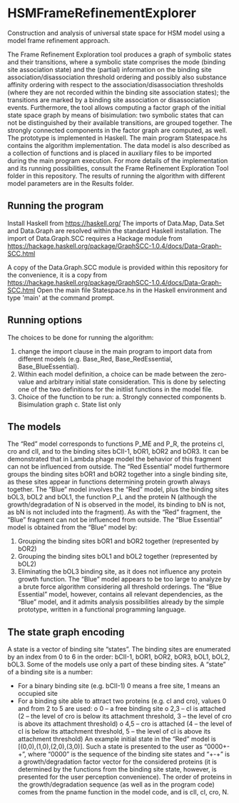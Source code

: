 # HSMFrameRefinementExplorer
Construction and analysis of universal state space for HSM model using a model frame refinement approach.

The Frame Refinement Exploration tool produces a graph of symbolic states and their transitions, where a symbolic state comprises the mode (binding site association state) and the (partial) information on the binding site association/disassociation threshold ordering and possibly also substance affinity ordering with respect to the association/disassociation thresholds (where they are not recorded within the binding site association states); the transitions are marked by a binding site association or disassociation events.
Furthermore, the tool allows computing a factor graph of the initial state space graph by means of bisimulation: two symbolic states that can not be distinguished by their available transitions, are grouped together. 
The strongly connected components in the factor graph are computed, as well.
The prototype is implemented in Haskell. The main program Statespace.hs contains the algorithm implementation. The data model is also described as a collection of functions and is placed in auxiliary files to be imported during the main program execution.
For more details of the implementation and its running possibilities, consult the Frame Refinement Exploration Tool folder in this repository.
The results of running the algorithm with different model parameters are in the Results folder. 

## Running the program
Install Haskell from https://haskell.org/
The imports of Data.Map, Data.Set and Data.Graph are resolved within the standard Haskell installation.
The import of Data.Graph.SCC requires a Hackage module from https://hackage.haskell.org/package/GraphSCC-1.0.4/docs/Data-Graph-SCC.html

A copy of the Data.Graph.SCC module is provided within this repository for the convenience, it is a copy from https://hackage.haskell.org/package/GraphSCC-1.0.4/docs/Data-Graph-SCC.html
Open the main file Statespace.hs in the Haskell environment and type 'main' at the command prompt.

## Running options
The choices to be done for running the algorithm:
1.	change the import clause in the main program to import data from different models (e.g. Base_Red, Base_RedEssential, Base_BlueEssential).
2.	Within each model definition, a choice can be made between the zero-value and arbitrary initial state consideration. This is done by selecting one of the two definitions for the initlist functions in the model file.
3.	Choice of the function to be run: 
a.	Strongly connected components
b.	Bisimulation graph
c.	State list only

## The models
The “Red” model corresponds to functions P_ME and P_R, the proteins cI, cro and cII, and to the binding sites bCII-1, bOR1, bOR2 and bOR3. It can be demonstrated that in Lambda phage model the behavior of this fragment can not be influenced from outside.
The “Red Essential” model furthermore groups the binding sites bOR1 and bOR2 together into a single binding site, as these sites appear in functions determining protein growth always together.
The “Blue” model involves the “Red” model, plus the binding sites bOL3, bOL2 and bOL1, the function P_L and the protein N (although the growth/degradation of N is observed in the model, its binding to bN is not, as bN is not included into the fragment). As with the “Red” fragment, the “Blue” fragment can not be influenced from outside.
The “Blue Essential” model is obtained from the “Blue” model by:
1)	Grouping the binding sites bOR1 and bOR2 together (represented by bOR2)
2)	Grouping the binding sites bOL1 and bOL2 together (represented by bOL2)
3)	Eliminating the bOL3 binding site, as it does not influence any protein growth function.
The “Blue” model appears to be too large to analyze by a brute force algorithm considering all threshold orderings. The “Blue Essential” model, however, contains all relevant dependencies, as the “Blue” model, and it admits analysis possibilities already by the simple prototype, written in a functional programming language.

## The state graph encoding
A state is a vector of binding site “states”. The binding sites are enumerated by an index from 0 to 6 in the order:
bCII-1, bOR1, bOR2, bOR3, bOL1, bOL2, bOL3.
Some of the models use only a part of these binding sites.
A “state” of a binding site is a number:
-	For a binary binding site (e.g. bCII-1) 0 means a free site, 1 means an occupied site
-	For a binding site able to attract two proteins (e.g. cI and cro), values 0 and from 2 to 5 are used:
o	0 – a free binding site
o	2,3 – cI is attached (2 – the level of cro is below its attachment threshold, 3 – the level of cro is above its attachment threshold)
o	4,5 – cro is attached (4 – the level of cI is below its attachment threshold, 5 – the level of cI is above its attachment threshold)
An example initial state in the “Red” model is [(0,0),(1,0),(2,0),(3,0)].
Such a state is presented to the user as “0000+-+”, where “0000” is the sequence of the binding site states and “+-+” is a growth/degradation factor vector for the considered proteins (it is determined by the functions from the binding site state, however, is presented for the user perception convenience). The order of proteins in the growth/degradation sequence (as well as in the program code) comes from the pname function in the model code, and is cII, cI, cro, N.


